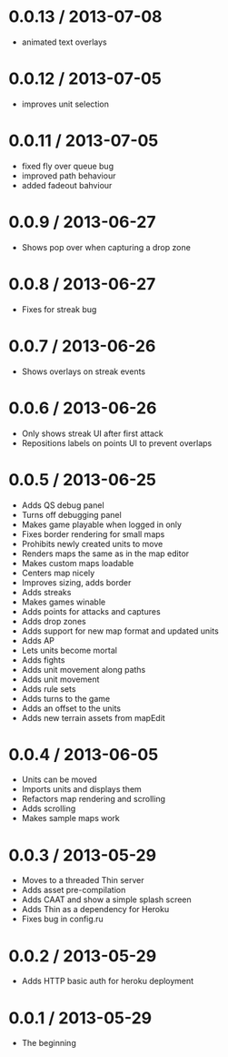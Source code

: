 # 0.0.13 / 2013-07-08

* animated text overlays

# 0.0.12 / 2013-07-05

* improves unit selection

# 0.0.11 / 2013-07-05

* fixed fly over queue bug
* improved path behaviour
* added fadeout bahviour

# 0.0.9 / 2013-06-27

* Shows pop over when capturing a drop zone

# 0.0.8 / 2013-06-27

* Fixes for streak bug

# 0.0.7 / 2013-06-26

* Shows overlays on streak events

# 0.0.6 / 2013-06-26

* Only shows streak UI after first attack
* Repositions labels on points UI to prevent overlaps

# 0.0.5 / 2013-06-25

* Adds QS debug panel
* Turns off debugging panel
* Makes game playable when logged in only
* Fixes border rendering for small maps
* Prohibits newly created units to move
* Renders maps the same as in the map editor
* Makes custom maps loadable
* Centers map nicely
* Improves sizing, adds border
* Adds streaks
* Makes games winable
* Adds points for attacks and captures
* Adds drop zones
* Adds support for new map format and updated units
* Adds AP
* Lets units become mortal
* Adds fights
* Adds unit movement along paths
* Adds unit movement
* Adds rule sets
* Adds turns to the game
* Adds an offset to the units
* Adds new terrain assets from mapEdit

# 0.0.4 / 2013-06-05

* Units can be moved
* Imports units and displays them
* Refactors map rendering and scrolling
* Adds scrolling
* Makes sample maps work

# 0.0.3 / 2013-05-29

* Moves to a threaded Thin server
* Adds asset pre-compilation
* Adds CAAT and show a simple splash screen
* Adds Thin as a dependency for Heroku
* Fixes bug in config.ru

# 0.0.2 / 2013-05-29

* Adds HTTP basic auth for heroku deployment

# 0.0.1 / 2013-05-29

* The beginning